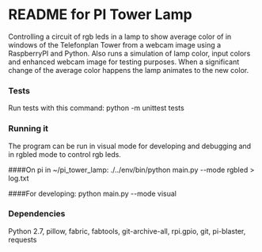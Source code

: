 # README for PI Tower Lamp
Controlling a circuit of rgb leds in a lamp to show average color of in windows of the Telefonplan Tower from a webcam image using a RaspberryPI and Python. Also runs a simulation of lamp color, input colors and enhanced webcam image for testing purposes.
When a significant change of the average color happens the lamp animates to the new color.

### Tests
Run tests with this command:
python -m unittest tests

### Running it
The program can be run in visual mode for developing and debugging and in rgbled mode to control rgb leds.

####On pi in ~/pi_tower_lamp:
./../env/bin/python main.py --mode rgbled > log.txt

####For developing:
python main.py --mode visual

### Dependencies
Python 2.7, pillow, fabric, fabtools, git-archive-all, rpi.gpio, git, pi-blaster, requests
